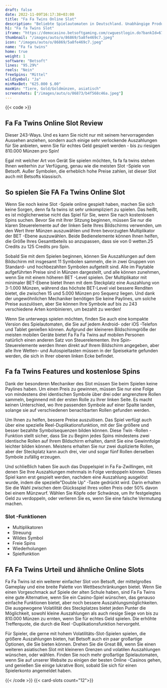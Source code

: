 ```yaml
---
draft: false
date: 2022-11-09T16:17:38+03:00
title: "Fa Fa Twins Online Slot"
description: "Beliebte Spielautomaten in Deutschland. Unabhängige Produktbewertungen und exklusive Anmeldeangebote. Jetzt spielen!"
h1: "Fa fa Twins Slot"
iframe: "https://democasino.betsoftgaming.com/cwguestlogin.do?bankId=675&CDN=AUTO&gameId=692"
thumbnail: "/images/auto/o/86869/5a8fe469c7.jpeg"
icon: "/images/auto/o/86869/5a8fe469c7.jpeg"
name: "Fa fa twins"
home: true
weight: 1
software: "Betsoft"
lines: "95.29%"
reels: "Nein"
freeSpins: "Mittel"
wildSymbol: "Ja"
minMaxBet: "625.000 $.00"
maxWin: "Tiere, Gold/Goldmünzen, asiatisch"
screenshots: ["/images/auto/o/86873/b4f568c46a.jpeg"]
---
```


{{< code >}}<h2>Fa Fa Twins Online Slot Review</h2><p>Dieser 243-Ways. Und es kann Sie nicht nur mit seinem hervorragenden Aussehen anziehen, sondern auch einige sehr verlockende Auszahlungen für Sie anbieten, wenn Sie für echtes Geld gespielt werden - bis zu riesigen 810.000 Münzen pro Spin!</p><p>Egal mit welcher Art von Gerät Sie spielen möchten, fa fa fa twins stehen Ihnen weiterhin zur Verfügung, genau wie die meisten Slot -Spiele von Betsoft. Außer Symbolen, die erheblich hohe Preise zahlen, ist dieser Slot auch mit Betsofts klassisch.</p><h2>So spielen Sie FA Fa Twins Online Slot</h2><p>Wenn Sie noch keine Slot -Spiele online gespielt haben, machen Sie sich keine Sorgen, denn fa fa twins ist sehr unkompliziert zu spielen. Das heißt, es ist möglicherweise nicht das Spiel für Sie, wenn Sie nach kostenlosen Spins suchen. Bevor Sie mit Ihrer Sitzung beginnen, müssen Sie nur die klaren Steuerelemente auf der linken Seite Ihres Bildschirms verwenden, um den Wert Ihrer Münzen auszuwählen und Ihren bevorzugten Multiplikator der BET -Ebene auszuwählen. Beide Bedienelemente können Ihnen helfen, die Größe Ihres Gesamtbeteils so anzupassen, dass sie von 0 wetten.25 Credits zu 125 Credits pro Spin.</p><p>Sobald Sie mit dem Spielen beginnen, können Sie Auszahlungen auf dem Bildschirm mit insgesamt 11 Symbolen sammeln, die in zwei Gruppen von Standard- und hochbezahlten Symbolen aufgeteilt sind. Alle im Paytable aufgeführten Preise sind in Münzen dargestellt, und alle können zunehmen, wenn Sie mit einem höheren BET -Level spielen. Der Multiplikator mit minimaler BET-Ebene bietet Ihnen mit dem Steckplatz eine Auszahlung von 3-1.000 Münzen, während das höchste BET-Level viel bessere Renditen bietet, die zwischen 15 und 5.000 Münzen pro Sequenz liegen. Und dank der ungewöhnlichen Mechaniker benötigen Sie keine Paylines, um solche Preise auszulösen, aber Sie können Ihre Symbole auf bis zu 243 verschiedene Arten kombinieren, um bezahlt zu werden!</p><p>Wenn Sie unterwegs spielen möchten, finden Sie auch eine kompakte Version des Spielautomaten, die Sie auf jedem Android- oder iOS -Telefon und Tablet genießen können. Aufgrund der kleineren Bildschirmgröße der meisten mobilen Geräte bietet Fa Fa Fa Twins auf mobilen Personen natürlich einen anderen Satz von Steuerelementen. Ihre Spin-Steuerelemente werden Ihnen direkt auf Ihrem Bildschirm angegeben, aber alle Ihre Wetten- und Autospieltasten müssen in der Speisekarte gefunden werden, die sich in Ihrer oberen linken Ecke befindet.</p><h2>Fa fa Twins Features und kostenlose Spins</h2><p>Dank der besonderen Mechaniker des Slot müssen Sie beim Spielen keine Paylines haben. Um einen Preis zu gewinnen, müssen Sie nur eine Folge von mindestens drei identischen Symbole über drei oder angrenztere Rollen sammeln, beginnend mit der ersten Rolle zu Ihrer linken Seite. Es macht keinen Unterschied, wo Ihre passenden Symbole auf einer Spalte landen, solange sie auf verschiedenen benachbarten Rollen gefunden werden.</p><p>Um Ihnen zu helfen, bessere Preise auszulösen. Das Spiel verfügt auch über eine spezielle Reel-Duplikationsfunktion, mit der Sie größere und besser bezahlte Symbolsequenzen bilden können. Diese Twin -Rollen -Funktion stellt sicher, dass Sie zu Beginn jedes Spins mindestens zwei identische Rollen auf Ihrem Bildschirm erhalten, damit Sie eine Gewinnfolge leichter bilden können. Meistens erhalten Sie nur zwei duplizierte Rollen, aber der Steckplatz kann auch drei, vier und sogar fünf Rollen derselben Symbole zufällig erzeugen.</p><p>Und schließlich haben Sie auch das Doppelspiel in Fa Fa-Zwillingen, mit denen Sie Ihre Auszahlungen mehrmals in Folge verdoppeln können. Dieses Spiel kann erst gespielt werden, nachdem eine Auszahlung ausgelöst wurde, indem die spezielle"Double Up" -Taste gedrückt wird. Darin erhalten Sie die Wahl zwischen dem Glücksspiel Ihres vollen Preis oder 50% davon bei einem Münzwurf. Wählen Sie Köpfe oder Schwänze, um Ihr festgelegtes Geld zu verdoppeln, oder verlieren Sie es, wenn Sie eine falsche Vermutung machen.</p><h3>
Slot -Funktionen</h3><ul>
<li></span>
Multiplikatoren</li>
<li></span>
Streuung</li>
<li></span>
Wildes Symbol</li>
<li></span>
Freie Spins</li>
<li></span>
Wiederholungen</li>
<li></span>
Spielfunktion</li></ul><h2>FA Fa Twins Urteil und ähnliche Online Slots</h2><p>Fa Fa Twins ist ein weiterer einfacher Slot von Betsoft, der mittelgroßes Gameplay und eine breite Palette von Wettbeschränkungen bietet. Wenn Sie einen Vorgeschmack auf Spiele der alten Schule haben, sind Fa Fa Twins eine gute Alternative, wenn Sie ein Casino-Spiel wünschen, das genauso einfache Funktionen bietet, aber noch bessere Auszahlungsmöglichkeiten. Die ausgewogene Volatilität des Steckplatzes bietet jeden Punter die Möglichkeit, sowohl kleine Auszahlungen als auch riesige Siege von bis zu 810.000 Münzen zu ernten, wenn Sie für echtes Geld spielen. Die erhöhte Trefferquote, die durch die Reel -Duplikationsfunktion hervorgeht.</p><p>Für Spieler, die gerne mit hohem Volatilitäts-Slot-Spielen spielen, die größere Auszahlungen bieten, hat Betsoft auch ein paar großartige Optionen, die Sie bieten können. Drehen Sie die Great 88, wenn Sie einen weiteren asiatischen Slot mit kleineren Grenzen und volatilen Auszahlungen wünschen, oder wählen. Finden Sie noch mehr großartige Spielautomaten, wenn Sie auf unserer Website zu einigen der besten Online -Casinos gehen, und genießen Sie einige lukrative Boni, sobald Sie sich für einen Spielerkonto angemeldet haben.</p>{{< /code >}}
{{< card-slots count="12">}}